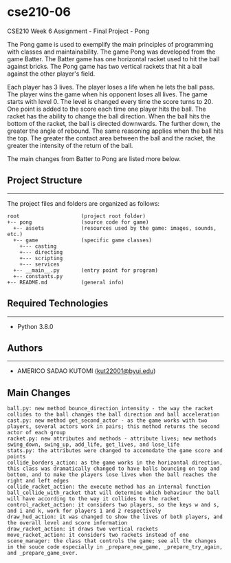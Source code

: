 # cse210-06
CSE210 Week 6 Assignment - Final Project - Pong

The Pong game is used to exemplify the main principles of programming with classes and maintainability. The game Pong was developed from the game Batter. The Batter game has one horizontal racket used to hit the ball against bricks. The Pong game has two vertical rackets that hit a ball against the other player's field. 

Each player has 3 lives. The player loses a life when he lets the ball pass. The player wins the game when his opponent loses all lives.
The game starts with level 0. The level is changed every time the score turns to 20. One point is added to the score each time one player hits the ball.
The racket has the ability to change the ball direction. When the ball hits the bottom of the racket, the ball is directed downwards. The further down, the greater the angle of rebound. The same reasoning applies when the ball hits the top.
The greater the contact area between the ball and the racket, the greater the intensity of the return of the ball.

The main changes from Batter to Pong are listed more below.

## Project Structure
---
The project files and folders are organized as follows:
```
root                    (project root folder)
+-- pong                (source code for game)
  +-- assets            (resources used by the game: images, sounds, etc.)
  +-- game              (specific game classes)
    +--- casting
    +--- directing
    +--- scripting
    +--- services
  +-- __main__.py       (entry point for program)
  +-- constants.py
+-- README.md           (general info)
```

## Required Technologies
---
* Python 3.8.0

## Authors
---
* AMERICO SADAO KUTOMI (kut22001@byui.edu)

## Main Changes
```
ball.py: new method bounce_direction_intensity - the way the racket collides to the ball changes the ball direction and ball acceleration
cast.py: new method get_second_actor - as the game works with two players, several actors work in pairs; this method returns the second actor of each group
racket.py: new attributes and methods - attribute lives; new methods swing_down, swing_up, add_life, get_lives, and lose_life
stats.py: the attributes were changed to accomodate the game score and points
collide_borders_action: as the game works in the horizontal direction, this class was dramatically changed to have balls bouncing on top and bottom, and to make the players lose lives when the ball reaches the right and left edges
collide_racket_action: the execute method has an internal function ball_collide_with_racket that will determine which behaviour the ball will have according to the way it collides to the racket
control_racket_action: it considers two players, so the keys w and s, and i and k, work for players 1 and 2 respectively
draw_hud_action: it was changed to show the lives of both players, and the overall level and score information
draw_racket_action: it draws two vertical rackets
move_racket_action: it considers two rackets instead of one
scene_manager: the class that controls the game; see all the changes in the souce code especially in _prepare_new_game, _prepare_try_again, and _prepare_game_over.

```
